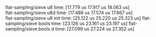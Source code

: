 flat-sampling/sieve u8  time:       [17.779 us 17.917 us 18.063 us]                                     
flat-sampling/sieve u8d time:       [17.488 us 17.574 us 17.667 us]                                      
flat-sampling/sieve u8 init time:   [25.122 us 25.220 us 25.323 us]
flat-sampling/sieve bools time:     [23.126 us 23.161 us 23.197 us]
flat-sampling/sieve bools d time:   [27.099 us 27.224 us 27.352 us]
